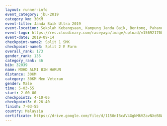 ```yaml
---
layout: runner-info 
event_category: jbu-2019 
category_km: 30KM 
event-title: Janda Baik Ultra 2019
event-location: Sekolah Kebangsaan, Kampung Janda Baik, Bentong, Pahang, Malaysia 
event-logo: https://res.cloudinary.com/raceyaya/image/upload/v1569217009/logo/janda-baik_vch1pc.jpg 
event-date: 2019-09-14 
checkpoint-name2: Split 1 SMK 
checkpoint-name3: Split 2 E Farm 
overall_rank: 173
gender_rank: 135
category_rank: 46
bib: 32039
name: MOHD ALMI BIN HARUN
distance: 30KM
category: 30KM Men Veteran
gender: Male
time: 5-03-55
start: 2-00-00
checkpoint2: 4-10-05
checkpoint3: 6-26-40
finish: 7-03-55
country: Malaysia
certificate: https://drive.google.com/file/d/1150nI6cAV4GgNMkVZavNXeB8WnW0P1Mr/view?usp=sharing
---
```

